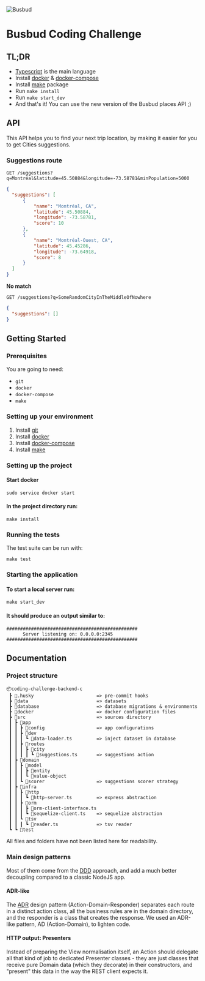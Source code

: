 ![Busbud](https://espresso-jobs.com/files/pictures/busbud-logo-norm-rgb-hr-136.png)
# Busbud Coding Challenge

## TL;DR
- [Typescript](https://www.typescriptlang.org/) is the main language
- Install [docker](https://docs.docker.com/get-docker/) & [docker-compose](https://docs.docker.com/compose/install/)
- Install [make](https://linuxhint.com/install-make-ubuntu/) package
- Run `make install`
- Run `make start_dev`
- And that's it! You can use the new version of the Busbud places API ;)

## API

This API helps you to find your next trip location, by making it easier for you to get Cities suggestions.

### Suggestions route

    GET /suggestions?q=Montréal&latitude=45.50884&longitude=-73.58781&minPopulation=5000

```json
{
  "suggestions": [
      {
          "name": "Montréal, CA",
          "latitude": 45.50884,
          "longitude": -73.58781,
          "score": 10
      },
      {
          "name": "Montréal-Ouest, CA",
          "latitude": 45.45286,
          "longitude": -73.64918,
          "score": 8
      }
  ]
}
```

**No match**

    GET /suggestions?q=SomeRandomCityInTheMiddleOfNowhere

```json
{
  "suggestions": []
}
```

## Getting Started

### Prerequisites

You are going to need:

- `git`
- `docker`
- `docker-compose`
- `make`

### Setting up your environment

1. Install [git](https://git-scm.com/book/en/v2/Getting-Started-Installing-Git)
4. Install [docker](https://docs.docker.com/get-docker/)
5. Install [docker-compose](https://docs.docker.com/compose/install/)
6. Install [make](https://linuxhint.com/install-make-ubuntu/)

### Setting up the project

#### Start docker
```
sudo service docker start
```

#### In the project directory run:

```
make install
```

### Running the tests

The test suite can be run with:

```
make test
```

### Starting the application

#### To start a local server run:

```
make start_dev
```

#### It should produce an output similar to:

```
################################################
      Server listening on: 0.0.0.0:2345
################################################
```

## Documentation
### Project structure
```
📦coding-challenge-backend-c
 ┣ 📂.husky                       => pre-commit hooks
 ┣ 📂data                         => datasets
 ┣ 📂database                     => database migrations & environments
 ┣ 📂docker                       => docker configuration files
 ┣ 📂src                          => sources directory
 ┃ ┣ 📂app
 ┃ ┃ ┣ 📂config                   => app configurations
 ┃ ┃ ┣ 📂dev
 ┃ ┃ ┃ ┗ 📜data-loader.ts         => inject dataset in database
 ┃ ┃ ┣ 📂routes
 ┃ ┃ ┃ ┣ 📂city
 ┃ ┃ ┃ ┃ ┗ 📜suggestions.ts       => suggestions action
 ┃ ┣ 📂domain
 ┃ ┃ ┣ 📂model
 ┃ ┃ ┃ ┣ 📂entity
 ┃ ┃ ┃ ┗ 📂value-object
 ┃ ┃ ┗ 📂scorer                   => suggestions scorer strategy
 ┃ ┣ 📂infra
 ┃ ┃ ┣ 📂http
 ┃ ┃ ┃ ┗ 📜http-server.ts         => express abstraction
 ┃ ┃ ┣ 📂orm
 ┃ ┃ ┃ ┣ 📜orm-client-interface.ts
 ┃ ┃ ┃ ┗ 📜sequelize-client.ts    => sequelize abstraction
 ┃ ┃ ┗ 📂tsv
 ┃ ┃ ┃ ┗ 📜reader.ts              => tsv reader
 ┗ ┗ 📂test
```
All files and folders have not been listed here for readability.

### Main design patterns 
Most of them come from the [DDD](https://en.wikipedia.org/wiki/Domain-driven_design) approach,
and add a much better decoupling compared to a classic NodeJS app.

#### ADR-like
The [ADR](https://github.com/pmjones/adr) design pattern (Action-Domain-Responder) separates each route in a distinct action class, all the business rules are in the domain directory, and the responder is a class that creates the response.
We used an ADR-like pattern, AD (Action-Domain), to lighten code. 

#### HTTP output: Presenters
Instead of preparing the View normalisation itself, an Action should delegate
all that kind of job to dedicated Presenter classes - they are just classes
that receive pure Domain data (which they decorate)
in their constructors, and "present" this data in the way the REST client
expects it.
